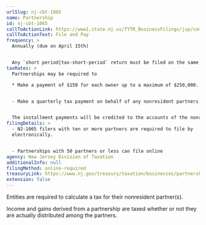 ```yaml
---
urlSlug: nj-cbt-1065
name: Partnership
id: nj-cbt-1065
callToActionLink: https://www1.state.nj.us/TYTR_BusinessFilings/jsp/common/Login.jsp?taxcode=43
callToActionText: File and Pay
frequency: >
  Annually (due on April 15th)


  Any `short period|tax-short-period` return must be filed on the same due date as federal Form 1065. 
taxRates: >
  Partnerships may be required to

  * Make a payment of $150 for each owner up to a maximum of $250,000. The State also requires a 50% installment payment, unless it is the partnership’s final year of operation


  - Make a quarterly tax payment on behalf of any nonresident partners equal to 25% of the tax due


  The installment payments will be credited to the accounts of the nonresident partners in proportion to their share of ownership.
filingDetails: >
  - NJ-1065 filers with ten or more partners are required to file by
  electronically.


  - Partnerships with 50 partners or less can file online
agency: New Jersey Division of Taxation
additionalInfo: null
filingMethod: online-required
treasuryLink: https://www.nj.gov/treasury/taxation/businesses/partnerships/index.shtml
extension: false
---
```


Entities are required to calculate a tax for their nonresident partner(s).

Income and gains derived from a partnership are taxed whether or not they are actually distributed among the partners.
